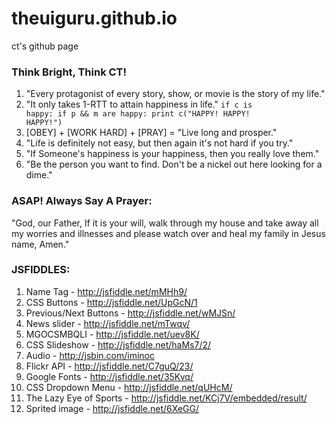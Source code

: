 theuiguru.github.io
====================
ct's github page

### Think Bright, Think CT!
1. "Every protagonist of every story, show, or movie is the story of my life."
2. "It only takes 1-RTT to attain happiness in life."
<code>if c is happy:
        if p && m are happy:
                print c("HAPPY! HAPPY! HAPPY!")</code>
3. [OBEY] + [WORK HARD] + [PRAY] = "Live long and prosper."
4. "Life is definitely not easy, but then again it's not hard if you try."
5. "If Someone's happiness is your happiness, then you really love them."
6. "Be the person you want to find. Don't be a nickel out here looking for a dime."

### ASAP! Always Say A Prayer:
"God, our Father, If it is your will, walk through my house and take 
away all my worries and illnesses and please watch over and heal my 
family in Jesus name, Amen."

### JSFIDDLES:
1. Name Tag - http://jsfiddle.net/mMHh9/
2. CSS Buttons - http://jsfiddle.net/UpGcN/1
3. Previous/Next Buttons - http://jsfiddle.net/wMJSn/
4. News slider - http://jsfiddle.net/mTwqv/
5. MGOCSMBQLI - http://jsfiddle.net/uev8K/
6. CSS Slideshow - http://jsfiddle.net/haMs7/2/
7. Audio - http://jsbin.com/iminoc
8. Flickr API - http://jsfiddle.net/C7guQ/23/
9. Google Fonts - http://jsfiddle.net/35Kvq/
10. CSS Dropdown Menu - http://jsfiddle.net/qUHcM/
11. The Lazy Eye of Sports - http://jsfiddle.net/KCj7V/embedded/result/
12. Sprited image - http://jsfiddle.net/6XeGG/
